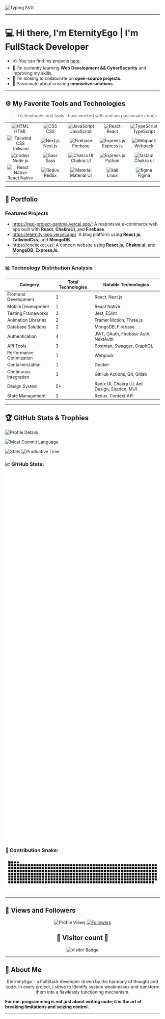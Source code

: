 ![Typing SVG](https://readme-typing-svg.herokuapp.com?font=Fira+Code&color=3A9CDF&size=30&weight=700&lines=Hi+there,+I'm+Lazizbek+Abdullayev;I'm+EternityEgo!)

---

#  💻 Hi there, I'm EternityEgo | I'm FullStack Developer   
- ✍ You can find my projects [here](#portfolio).  
- 🌱 I’m currently learning **Web Development && CyberSecurity** and improving my skills.  
- 👯 I’m looking to collaborate on **open-source projects**.  
- 🚀 Passionate about creating **innovative solutions**.

---

## ⚙️ My Favorite Tools and Technologies

> Technologies and tools I have worked with and am passionate about:

<table>
  <tr>
    <td align="center" width="96"><img src="https://skillicons.dev/icons?i=html" width="48" alt="HTML" /><br>HTML</td>
    <td align="center" width="96"><img src="https://skillicons.dev/icons?i=css" width="48" alt="CSS" /><br>CSS</td>
    <td align="center" width="96"><img src="https://skillicons.dev/icons?i=js" width="48" alt="JavaScript" /><br>JavaScript</td>
    <td align="center" width="96"><img src="https://skillicons.dev/icons?i=react" width="48" alt="React" /><br>React</td>
    <td align="center" width="96"><img src="https://skillicons.dev/icons?i=ts" width="48" alt="TypeScript" /><br>TypeScript</td>
  </tr>
  <tr>
    <td align="center" width="96"><img src="https://skillicons.dev/icons?i=tailwind" width="48" alt="Tailwind CSS" /><br>Tailwind</td>
    <td align="center" width="96"><img src="https://skillicons.dev/icons?i=nextjs" width="48" alt="Next.js" /><br>Next js</td>
    <td align="center" width="96"><img src="https://skillicons.dev/icons?i=firebase" width="48" alt="Firebase" /><br>Firebase</td>
    <td align="center" width="96"><img src="https://skillicons.dev/icons?i=express" width="48" alt="Express.js" /><br>Express js</td>
    <td align="center" width="96"><img src="https://skillicons.dev/icons?i=webpack" width="48" alt="Webpack" /><br>Webpack</td>
  </tr>
  <tr>
    <td align="center" width="96"><img src="https://skillicons.dev/icons?i=nodejs" width="48" alt="nodejs" /><br>Node js</td>
    <td align="center" width="96"><img src="https://skillicons.dev/icons?i=sass" width="48" alt="Sass" /><br>Sass</td>
    <td align="center" width="96"><img src="https://files.raycast.com/7oaucgd6fh2sjztkc0q999qoyfy4" width="48" alt="Chakra UI" /><br>Chakra UI</td>
    <td align="center" width="96"><img src="https://skillicons.dev/icons?i=py" width="48" alt="Express.js" /><br>Python</td>
    <td align="center" width="96"><img src="https://skillicons.dev/icons?i=fastapi" width="48" alt="fastapi" /><br>Chakra ui</td>
  </tr>
  <tr>
    <td align="center" width="96"><img src="https://cdn.worldvectorlogo.com/logos/react-native-1.svg" width="48" alt="React Native" /><br>React Native</td>
    <td align="center" width="96"><img src="https://skillicons.dev/icons?i=redux" width="48" alt="Redux" /><br>Redux</td>
    <td align="center" width="96"><img src="https://skillicons.dev/icons?i=materialui" width="48" alt="Material" /><br>Material UI</td>
    <td align="center" width="96"><img src="https://skillicons.dev/icons?i=kali" width="48" alt="kali" /><br>Linux</td>
    <td align="center" width="96"><img src="https://skillicons.dev/icons?i=figma" width="48" alt="figma" /><br>Figma</td>
  </tr>
</table>

---

## 📂 Portfolio

### Featured Projects  
- https://real-project-gamma.vercel.app/: A responsive e-commerce web app built with **React**, **ChakraUi**, and **Firebase**.  
- https://eternity-ego.vercel.app/: A blog platform using **React.js**, **TailwindCss**, and **MongoDB**.
- https://oneticket.uz/: A concert website using **React.js**, **Chakra ui**, and **MongoDB**, **ExpressJs**.

---

### 📊 Technology Distribution Analysis

| Category               | Total Technologies | Notable Technologies                         |
|------------------------|-------------------|---------------------------------------------|
| Frontend Development  | 2                 | React, Next.js                              |
| Mobile Development    | 1                 | React Native                               |
| Testing Frameworks    | 3                 | Jest, ESlint                               |
| Animation Libraries   | 2                 | Framer Motion, Three.js                    |
| Database Solutions    | 2                 | MongoDB, Firebase                          |
| Authentication        | 4                 | JWT, OAuth, Firebase Auth, NextAuth        |
| API Tools            | 3                 | Postman, Swagger, GraphQL                  |
| Performance Optimization | 1              | Webpack                                    |
| Containerization      | 1                 | Docker                                     |
| Continuous Integration| 3                 | GitHub Actions, Git, Gitlab                |
| Design System        | 5+                 | Radix UI, Chakra UI, Ant Design, Shadcn, MUI |
| State Management      | 2                 | Redux, Context API                         |

---
## 🏆 GitHub Stats & Trophies

<p>
  <img src="http://github-profile-summary-cards.vercel.app/api/cards/profile-details?username=EternetyEgo&theme=github_dark" alt="Profile Details" />
</p>

<p>
  <img src="http://github-profile-summary-cards.vercel.app/api/cards/repos-per-language?username=EternetyEgo&theme=github_dark" alt="Most Commit Language" />
</p>

<p>
  <img src="http://github-profile-summary-cards.vercel.app/api/cards/stats?username=EternetyEgo&theme=github_dark" alt="Stats" />
  <img src="http://github-profile-summary-cards.vercel.app/api/cards/productive-time?username=EternetyEgo&theme=github_dark&utcOffset=8" alt="Productive Time" />
</p>

### 📈 GitHub Stats:

![GitHub Stats](https://raw.githubusercontent.com/vaxerski/github-stats/master/generated/overview.svg#gh-dark-mode-only)
![GitHub Stats](https://raw.githubusercontent.com/vaxerski/github-stats/master/generated/overview.svg#gh-light-mode-only)
![GitHub Languages](https://raw.githubusercontent.com/vaxerski/github-stats/master/generated/languages.svg#gh-dark-mode-only)
![GitHub Languages](https://raw.githubusercontent.com/vaxerski/github-stats/master/generated/languages.svg#gh-light-mode-only)

### 🐍 Contribution Snake:

![Snake GIF](https://github.com/Platane/snk/raw/output/github-contribution-grid-snake.svg)

---

## 👀 Views and Followers  

<p align="center">
  <img src="https://komarev.com/ghpvc/?username=EternetyEgo&color=gray&style=flat" alt="Profile Views" />
  <a href="https://github.com/EternetyEgo?tab=followers">
    <img src="https://img.shields.io/github/followers/EternetyEgo?label=Follow&style=social&color=blue" alt="Followers" />
  </a>
</p>

<div align="center">
  <h2 align="center">💛 Visitor count 💛</h2>
  <img src="https://hits.seeyoufarm.com/api/count/incr/badge.svg?url=https://yourwebsite.com&count_bg=%2379C83D&title_bg=%23555555&icon=&icon_color=%23E7E7E7&title=visitors&edge_flat=false" alt="Visitor Badge" />
</div>

---

## 📜 About Me

<p align="center">
EternetyEgo – a FullStack developer driven by the harmony of thought and code. In every project,
I strive to identify system weaknesses and transform them into a flawlessly functioning mechanism.

**For me, programming is not just about writing code; it is the art of breaking limitations and seizing control.**
</p>

---

